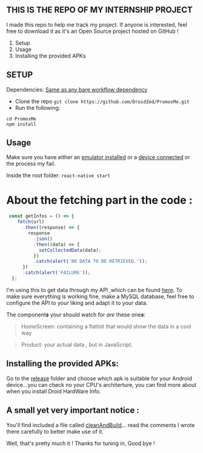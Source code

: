
## THIS IS THE REPO OF MY INTERNSHIP PROJECT

I made this repo to help me track my project.
If anyone is interested, feel free to download it as it's an Open Source project hosted on GitHub !

1. Setup
2. Usage
3. Installing the provided APKs

## SETUP

Dependencies: [Same as any bare workflow dependency](https://reactnative.dev/docs/environment-setup)

- Clone the repo
`git clone https://github.com/DroidZed/PromosMe.git`
- Run the following:
```
cd PromosMe
npm install
```

## Usage

Make sure you have either an [emulator installed](https://reactnative.dev/docs/environment-setup#toggle-platform:~:text=Using%20a%20virtual%20device) or a [device connected](https://reactnative.dev/docs/running-on-device) or the process my fail.

Inside the root folder:
`react-native start`

# About the fetching part in the code :
```js
 const getInfos = () => {
    fetch(url)
      .then((response) => {
        response
          .json()
          .then((data) => {
            setCollectedData(data);
          })
          .catch(alert('NO DATA TO BE RETRIEVED.'));
      })
      .catch(alert('FAILURE'));
  };

```

I'm using this to get data through my API ,which can be found [here](https://github.com/DroidZed/promo_find_me_api).
To make sure everything is working fine, make a MySQL database, feel free to configure the API to your liking and adapt it to your data.

The component***s*** your should watch for *are* these one***s***:

> HomeScreen: containing a flatlist that would show the data in a cool way

> Product: your actual data , but in JavaScript.

## Installing the provided APKs:

Go to the [release](./android/app/build/outputs/release/) folder and choose which apk is suitable for
your Android device...you can check no your CPU's architerture, you can find more about when you install Droid HardWare Info.

## A small yet very important notice :

You'll find included a file called [cleanAndBuild](./cleanAndBuild.bat)... read the comments I wrote there carefully to better make use of it.

Well, that's pretty much it !
Thanks for tuning in, Good bye !
